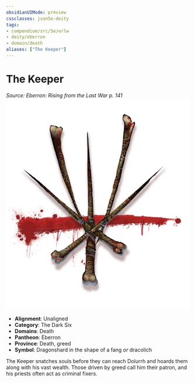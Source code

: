 ```yaml
---
obsidianUIMode: preview
cssclasses: json5e-deity
tags:
- compendium/src/5e/erlw
- deity/eberron
- domain/death
aliases: ["The Keeper"]
---
```

# The Keeper
*Source: Eberron: Rising from the Last War p. 141* 
![The Dark Six](https://raw.githubusercontent.com/5etools-mirror-2/5etools-img/main/deities/ERLW/The%20Dark%20Six.webp#symbol)

- **Alignment**: Unaligned
- **Category**: The Dark Six
- **Domains**: Death
- **Pantheon**: Eberron
- **Province**: Death, greed
- **Symbol**: Dragonshard in the shape of a fang *or* dracolich

The Keeper snatches souls before they can reach Dolurrh and hoards them along with his vast wealth. Those driven by greed call him their patron, and his priests often act as criminal fixers.